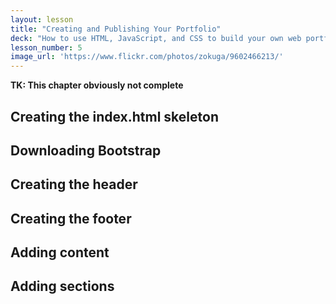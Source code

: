 ```yaml
---
layout: lesson
title: "Creating and Publishing Your Portfolio"
deck: "How to use HTML, JavaScript, and CSS to build your own web portfolio. And then, how to tweak and test things of which you have no real understanding."
lesson_number: 5
image_url: 'https://www.flickr.com/photos/zokuga/9602466213/'
---
```


__TK: This chapter obviously not complete__

## Creating the index.html skeleton

## Downloading Bootstrap

## Creating the header

## Creating the footer

## Adding content

## Adding sections
